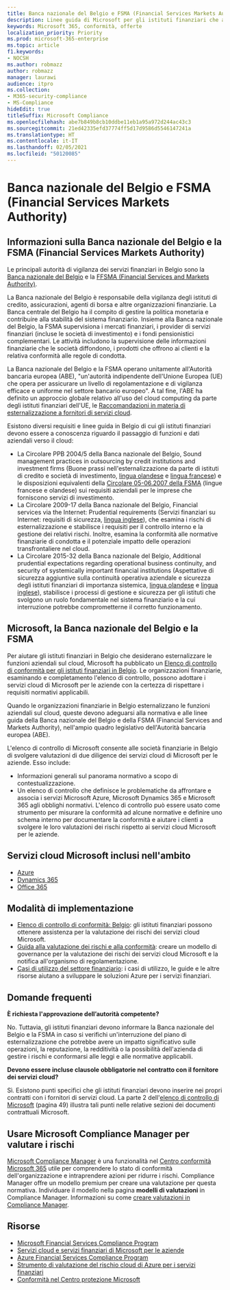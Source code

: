 ```yaml
---
title: Banca nazionale del Belgio e FSMA (Financial Services Markets Authority)
description: Linee guida di Microsoft per gli istituti finanziari che adottano il cloud in Belgio.
keywords: Microsoft 365, conformità, offerte
localization_priority: Priority
ms.prod: microsoft-365-enterprise
ms.topic: article
f1.keywords:
- NOCSH
ms.author: robmazz
author: robmazz
manager: laurawi
audience: itpro
ms.collection:
- M365-security-compliance
- MS-Compliance
hideEdit: true
titleSuffix: Microsoft Compliance
ms.openlocfilehash: abe7b849b8cb10ddbe11eb1a95a972d244ac43c3
ms.sourcegitcommit: 21ed42335efd37774ff5d17d9586d5546147241a
ms.translationtype: HT
ms.contentlocale: it-IT
ms.lasthandoff: 02/05/2021
ms.locfileid: "50120085"
---
```

# <a name="national-bank-of-belgium-nbb-and-the-financial-services-and-markets-authority-fsma"></a>Banca nazionale del Belgio e FSMA (Financial Services Markets Authority)

## <a name="about-the-nbb-and-fsma"></a>Informazioni sulla Banca nazionale del Belgio e la FSMA (Financial Services Markets Authority)

Le principali autorità di vigilanza dei servizi finanziari in Belgio sono la [Banca nazionale del Belgio](https://www.nbb.be/) e la [FFSMA (Financial Services and Markets Authority)](https://www.fsma.be/language_selection).

La Banca nazionale del Belgio è responsabile della vigilanza degli istituti di credito, assicurazioni, agenti di borsa e altre organizzazioni finanziarie. La Banca centrale del Belgio ha il compito di gestire la politica monetaria e contribuire alla stabilità del sistema finanziario. Insieme alla Banca nazionale del Belgio, la FSMA supervisiona i mercati finanziari, i provider di servizi finanziari (incluse le società di investimento) e i fondi pensionistici complementari. Le attività includono la supervisione delle informazioni finanziarie che le società diffondono, i prodotti che offrono ai clienti e la relativa conformità alle regole di condotta.

La Banca nazionale del Belgio e la FSMA operano unitamente all'Autorità bancaria europea (ABE), "un'autorità indipendente dell'Unione Europea (UE) che opera per assicurare un livello di regolamentazione e di vigilanza efficace e uniforme nel settore bancario europeo". A tal fine, l'ABE ha definito un approccio globale relativo all'uso del cloud computing da parte degli istituti finanziari dell'UE, le [Raccomandazioni in materia di esternalizzazione a fornitori di servizi cloud](https://eba.europa.eu/documents/10180/2170121/Final+draft+Recommendations+on+Cloud+Outsourcing+%28EBA-Rec-2017-03%29.pdf/5fa5cdde-3219-4e95-946d-0c0d05494362).

Esistono diversi requisiti e linee guida in Belgio di cui gli istituti finanziari devono essere a conoscenza riguardo il passaggio di funzioni e dati aziendali verso il cloud:

- La Circolare PPB 2004/5 della Banca nazionale del Belgio, Sound management practices in outsourcing by credit institutions and investment firms (Buone prassi nell'esternalizzazione da parte di istituti di credito e società di investimento, [lingua olandese](https://www.nbb.be/nl/artikels/circulaire-ppb-20045-gezonde-beheerspraktijken-bij-uitbesteding-door-kredietinstellingen-en) e [lingua francese](https://www.nbb.be/en/articles/circular-ppb-20045-sound-management-practices-outsourcing-credit-institutions-and)) e le disposizioni equivalenti della [Circolare 05-06.2007 della FSMA](https://www.fsma.be/sites/default/files/public/sitecore/media%20library/Files/fsmafiles/wetgeving/reglem/reglem_05-06-2007.pdf) (lingue francese e olandese) sui requisiti aziendali per le imprese che forniscono servizi di investimento.
- La Circolare 2009-17 della Banca nazionale del Belgio, Financial services via the Internet: Prudential requirements (Servizi finanziari su Internet: requisiti di sicurezza, [lingua inglese](https://www.nbb.be/doc/cp/eng/ki/circ/pdf/cbfa_2009_17.pdf)), che esamina i rischi di esternalizzazione e stabilisce i requisiti per il controllo interno e la gestione dei relativi rischi. Inoltre, esamina la conformità alle normative finanziarie di condotta e il potenziale impatto delle operazioni transfrontaliere nel cloud.
- La Circolare 2015-32 della Banca nazionale del Belgio, Additional prudential expectations regarding operational business continuity, and security of systemically important financial institutions (Aspettative di sicurezza aggiuntive sulla continuità operativa aziendale e sicurezza degli istituti finanziari di importanza sistemica, [lingua olandese](https://www.nbb.be/nl/artikels/circulaire-nbb201532-aanvullende-prudentiele-verwachtingen-op-het-vlak-van-de-operationele) e [lingua inglese](https://www.nbb.be/en/articles/circular-nbb201532-additional-prudential-expectations-regarding-operational-business)), stabilisce i processi di gestione e sicurezza per gli istituti che svolgono un ruolo fondamentale nel sistema finanziario e la cui interruzione potrebbe comprometterne il corretto funzionamento.

## <a name="microsoft-and-the-nbb-and-fsma"></a>Microsoft, la Banca nazionale del Belgio e la FSMA

Per aiutare gli istituti finanziari in Belgio che desiderano esternalizzare le funzioni aziendali sul cloud, Microsoft ha pubblicato un [Elenco di controllo di conformità per gli istituti finanziari in Belgio](https://aka.ms/FinServ-Guide-Belgium). Le organizzazioni finanziarie, esaminando e completamento l'elenco di controllo, possono adottare i servizi cloud di Microsoft per le aziende con la certezza di rispettare i requisiti normativi applicabili.

Quando le organizzazioni finanziarie in Belgio esternalizzano le funzioni aziendali sul cloud, queste devono adeguarsi alla normativa e alle linee guida della Banca nazionale del Belgio e della FSMA (Financial Services and Markets Authority), nell'ampio quadro legislativo dell'Autorità bancaria europea (ABE).

L'elenco di controllo di Microsoft consente alle società finanziarie in Belgio di svolgere valutazioni di due diligence dei servizi cloud di Microsoft per le aziende. Esso include:

- Informazioni generali sul panorama normativo a scopo di contestualizzazione.
- Un elenco di controllo che definisce le problematiche da affrontare e associa i servizi Microsoft Azure, Microsoft Dynamics 365 e Microsoft 365 agli obblighi normativi. L'elenco di controllo può essere usato come strumento per misurare la conformità ad alcune normative e definire uno schema interno per documentare la conformità e aiutare i clienti a svolgere le loro valutazioni dei rischi rispetto ai servizi cloud Microsoft per le aziende.

## <a name="microsoft-in-scope-cloud-services"></a>Servizi cloud Microsoft inclusi nell'ambito

- [Azure](https://aka.ms/AzureCompliance)
- [Dynamics 365](https://aka.ms/d365-compliance-list)
- [Office 365](https://aka.ms/o365-compliance-framework)

## <a name="how-to-implement"></a>Modalità di implementazione

- [Elenco di controllo di conformità: Belgio](https://aka.ms/FinServ-Guide-Belgium): gli istituti finanziari possono ottenere assistenza per la valutazione dei rischi dei servizi cloud Microsoft.
- [Guida alla valutazione dei rischi e alla conformità](https://aka.ms/RiskGovernanceGuide): creare un modello di governance per la valutazione dei rischi dei servizi cloud Microsoft e la notifica all'organismo di regolamentazione.
- [Casi di utilizzo del settore finanziario](/azure/industry/financial/): i casi di utilizzo, le guide e le altre risorse aiutano a sviluppare le soluzioni Azure per i servizi finanziari.

## <a name="frequently-asked-questions"></a>Domande frequenti

**È richiesta l'approvazione dell’autorità competente?**

No. Tuttavia, gli istituti finanziari devono informare la Banca nazionale del Belgio e la FSMA in caso si verifichi un'interruzione del piano di esternalizzazione che potrebbe avere un impatto significativo sulle operazioni, la reputazione, la redditività o la possibilità dell'azienda di gestire i rischi e conformarsi alle leggi e alle normative applicabili.

**Devono essere incluse clausole obbligatorie nel contratto con il fornitore dei servizi cloud?**

Sì. Esistono punti specifici che gli istituti finanziari devono inserire nei propri contratti con i fornitori di servizi cloud. La parte 2 dell'[elenco di controllo di Microsoft](https://aka.ms/FinServ-Guide-Belgium) (pagina 49) illustra tali punti nelle relative sezioni dei documenti contrattuali Microsoft.

## <a name="use-microsoft-compliance-manager-to-assess-your-risk"></a>Usare Microsoft Compliance Manager per valutare i rischi

[Microsoft Compliance Manager](/microsoft-365/compliance/compliance-manager) è una funzionalità nel [Centro conformità Microsoft 365](/microsoft-365/compliance/microsoft-365-compliance-center) utile per comprendere lo stato di conformità dell'organizzazione e intraprendere azioni per ridurre i rischi. Compliance Manager offre un modello premium per creare una valutazione per questa normativa. Individuare il modello nella pagina **modelli di valutazioni** in Compliance Manager. Informazioni su come [creare valutazioni in Compliance Manager](/microsoft-365/compliance/compliance-manager-assessments).

## <a name="resources"></a>Risorse

- [Microsoft Financial Services Compliance Program](https://aka.ms/FSCP-Print)
- [Servizi cloud e servizi finanziari di Microsoft per le aziende](https://www.microsoft.com/trustcenter/cloudservices/financialservices)
- [Azure Financial Services Compliance Program](https://azure.microsoft.com/resources/videos/azurecon-2015-financial-services-compliance-in-azure/)
- [Strumento di valutazione del rischio cloud di Azure per i servizi finanziari](https://servicetrust.microsoft.com/ViewPage/FFIECBlueprint?command=Download&downloadType=Document&downloadId=079a1973-711a-428f-9312-9ddd290cff7b&docTab=c726d5c0-2d1e-11e8-a485-57140ec19669_PaaS)
- [Conformità nel Centro protezione Microsoft](https://www.microsoft.com/trust-center/compliance/compliance-overview)
